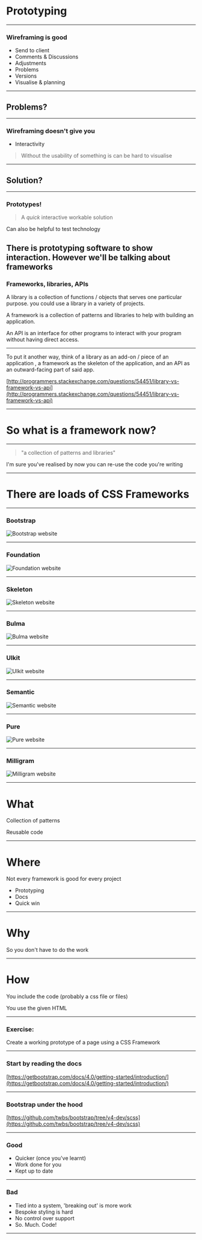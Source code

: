 # Prototyping
---

### Wireframing is good

- Send to client
- Comments & Discussions
- Adjustments
- Problems
- Versions
- Visualise & planning

---

## Problems?

---

### Wireframing doesn't give you

- Interactivity

> Without the usability of something is can be hard to visualise

---

## Solution?

---

### Prototypes!

> A _quick_ interactive workable solution

Can also be helpful to test technology

There is prototyping software to show interaction. However we'll be talking about frameworks
---


### Frameworks, libraries, APIs

A library is a collection of functions / objects that serves one particular purpose. you could use a library in a variety of projects.

A framework is a collection of patterns and libraries to help with building an application.

An API is an interface for other programs to interact with your program without having direct access.

---

To put it another way, think of a library as an add-on / piece of an application , a framework as the skeleton of the application, and an API as an outward-facing part of said app.

[http://programmers.stackexchange.com/questions/54451/library-vs-framework-vs-api](http://programmers.stackexchange.com/questions/54451/library-vs-framework-vs-api)


---

# So what is a framework now?

---

> "a collection of patterns and libraries"

I'm sure you've realised by now you can re-use the code you're writing

---

# There are loads of CSS Frameworks

---

### Bootstrap

![Bootstrap website](resources/bootstrap.png)

---

### Foundation

![Foundation website](resources/foundation.png)

---

### Skeleton

![Skeleton website](resources/skeleton.png)

---

### Bulma

![Bulma website](resources/bulma.png)

---

### UIkit

![UIkit website](resources/uikit.png)

---

### Semantic

![Semantic website](resources/semantic.png)

---

### Pure

![Pure website](resources/pure.png)

---

### Milligram

![Milligram website](resources/milligram.png)

---

# What

Collection of patterns

Reusable code

---

# Where

Not every framework is good for every project

- Prototyping
- Docs
- Quick win

---

# Why

So you don't have to do the work

---

# How

You include the code (probably a css file or files)

You use the given HTML

---
### Exercise:

Create a working prototype of a page using a CSS Framework

---

### Start by reading the docs

[https://getbootstrap.com/docs/4.0/getting-started/introduction/](https://getbootstrap.com/docs/4.0/getting-started/introduction/)

---

### Bootstrap under the hood

[https://github.com/twbs/bootstrap/tree/v4-dev/scss](https://github.com/twbs/bootstrap/tree/v4-dev/scss)

---

### Good

- Quicker (once you've learnt)
- Work done for you
- Kept up to date

---

### Bad

- Tied into a system, 'breaking out' is more work
- Bespoke styling is hard
- No control over support
- So. Much. Code!

---

